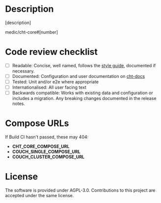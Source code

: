 <!--
Please use semantic PR Titles
Format: <type>(#<issue number>): <subject>

feat(#1234): add hat wobble
^--^ (#^--^) ^------------^
|      |     |
|      |     + - > subject
|      |
|      + ------- > issue number
|
+ -------------- > type: chore, feat, fix, perf, refactor, style, or test.

feat: new feature for the user, not a new feature for build script
fix: bug fix for the user, not a fix to a build script
perf: optimizing for performance
chore: updating grunt tasks etc; no production code change
test: adding missing tests, refactoring tests; no production code change
style: formatting, missing semi colons, etc; no production code change
refactor: refactoring production code, eg. renaming a variable
-->

# Description

[description]

medic/cht-core#[number]

# Code review checklist
<!-- Remove or comment out any items that do not apply to this PR; in the remaining boxes, replace the [ ] with [x]. -->
- [ ] Readable: Concise, well named, follows the [style guide](https://docs.communityhealthtoolkit.org/contribute/code/style-guide/), documented if necessary.
- [ ] Documented: Configuration and user documentation on [cht-docs](https://github.com/medic/cht-docs/)
- [ ] Tested: Unit and/or e2e where appropriate
- [ ] Internationalised: All user facing text
- [ ] Backwards compatible: Works with existing data and configuration or includes a migration. Any breaking changes documented in the release notes.

# Compose URLs
<!-- Do not change these!  CI will automatically update these to be the deep URLs -->
If Build CI hasn't passed, these may 404:

* __CHT_CORE_COMPOSE_URL__
* __COUCH_SINGLE_COMPOSE_URL__
* __COUCH_CLUSTER_COMPOSE_URL__

# License

The software is provided under AGPL-3.0. Contributions to this project are accepted under the same license.

